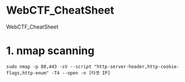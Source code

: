 # WebCTF_CheatSheet
WebCTF_CheatSheet

# 1. nmap scanning
```
sudo nmap -p 80,443 -sV --script "http-server-header,http-cookie-flags,http-enum" -T4 --open -n [타겟 IP]
```
